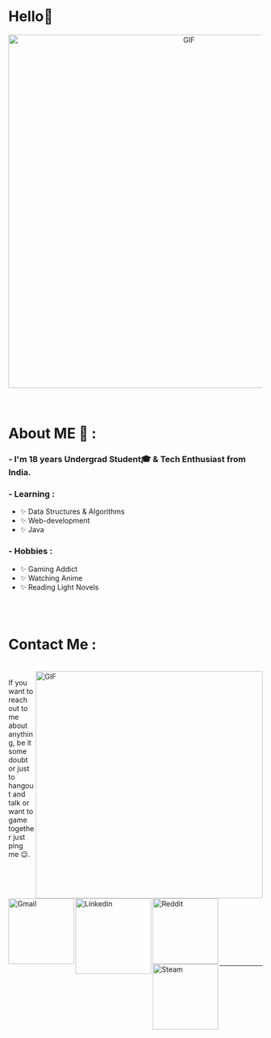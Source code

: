 # Hello👋

<div align="center">
<img hight="300" width="700" alt="GIF" align="center" src="https://github.com/foreveransh/foreveransh/blob/main/assets/208593.gif">
</div>

</br>
</br>



# About ME 💬 :

### - I'm 18 years **Undergrad Student🎓** & Tech Enthusiast from India.

### - Learning :
- ✨ Data Structures & Algorithms
- ✨ Web-development
- ✨ Java

### - Hobbies : 
- ✨ Gaming Addict
- ✨ Watching Anime
- ✨ Reading Light Novels

</br>
</br>


<!-- For more icons please follow  https://github.com/MikeCodesDotNET/ColoredBadges -->
<!-- # Languages & Tools 👨‍💻 🛠:
</br>

<p align="center">

<img src="https://github.com/foreveransh/foreveransh/blob/main/assets/icons/html.png" alt="html" width="110" hight="50">
<img src="https://github.com/foreveransh/foreveransh/blob/main/assets/icons/js.png" alt="javascript"  width="140" hight="50">
<img src="https://github.com/foreveransh/foreveransh/blob/main/assets/icons/java.png" alt="java" width="90" hight="50">
</p>
</br>
</br> -->



# Contact Me :
<p>
 </br>

<!-- 
<img hight="320" width="450" align="right" alt="GIF" src="https://github.com/foreveransh/foreveransh/blob/main/assets/93195.gif"> -->
<img hight="320" width="450" align="right" alt="GIF" src="https://c.tenor.com/-nHXOcrpjgMAAAAC/smile-anime.gif">

If you want to reach out to me about anything, be it some doubt or just to hangout and talk or want to game together just ping me 😉.

<a href="anshsaxena4190@gmail.com">
 <img align="left" alt="Gmail" width="130" hight="100" src="https://github.com/foreveransh/foreveransh/blob/main/assets/icons/gmail.png" />
</a>
<a href="https://www.linkedin.com/in/ansh-saxena-25b547215/">
  <img align="left" alt="Linkedin" width="150" hight="100" src="https://github.com/foreveransh/foreveransh/blob/main/assets/icons/linkedin.png" />
</br>
</br>
</br>
</a>
<a href="https://www.reddit.com/user/snayppyfingerss">
  <img align="left" alt=" Reddit" width="130" hight="100" src="https://github.com/foreveransh/foreveransh/blob/main/assets/icons/reddit.png" />
</a>
<a href="https://steamcommunity.com/profiles/76561199044967142/">
  <img align="left" alt="Steam" width="130" hight="100" src="https://github.com/foreveransh/foreveransh/blob/main/assets/icons/steam.png" />
</a>
 </p>
 

</br>
</br>
</br>
</br>
</br>
</br>
</br>




*************

